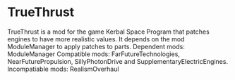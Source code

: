 # TrueThrust
TrueThrust is a mod for the game Kerbal Space Program that patches engines to have more realistic values. It depends on the mod ModuleManager to apply patches to parts. 
Dependent mods: ModuleManager
Compatible mods: FarFutureTechnologies, NearFuturePropulsion, SillyPhotonDrive and SupplementaryElectricEngines.
Incompatiable mods: RealismOverhaul
